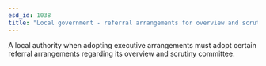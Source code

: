 ```yaml
---
esd_id: 1038
title: "Local government - referral arrangements for overview and scrutiny committee"
---
```


A local authority when adopting executive arrangements must adopt certain referral arrangements regarding its overview and scrutiny committee.

